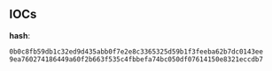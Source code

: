 
## IOCs

__hash__:

```text
0b0c8fb59db1c32ed9d435abb0f7e2e8c3365325d59b1f3feeba62b7dc0143ee
9ea760274186449a60f2b663f535c4fbbefa74bc050df07614150e8321eccdb7
```
